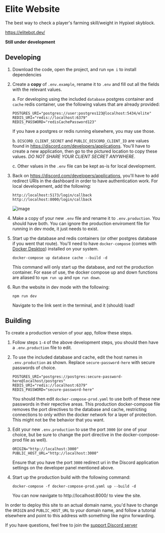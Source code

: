 # Elite Website

The best way to check a player's farming skill/weight in Hypixel skyblock.

https://elitebot.dev/

**Still under development**

## Developing

1. Download the code, open the project, and run `npm i` to install dependencies

2. Create a __copy__ of `.env.example`, rename it to `.env` and fill out all the fields with the relevant values.

   a. For developing using the included `database` postgres container and `cache` redis container, use the following values that are already provided:

   ```env
   POSTGRES_URI="postgres://user:postgres123@localhost:5434/elite"
   REDIS_URI="redis://localhost:6379"
   REDIS_PASSWORD="redisCachePassword123"
   ```

   If you have a postgres or redis running elsewhere, you may use those.

   b. `DISCORD_CLIENT_SECRET` and `PUBLIC_DISCORD_CLIENT_ID` are values found in https://discord.com/developers/applications. You'll have to create a new application, then go to the pictured location to copy these values. _DO NOT SHARE YOUR CLIENT SECRET ANYWHERE_.

   c. Other values in the `.env` file can be kept as-is for local development.

3. Back on https://discord.com/developers/applications, you'll have to add redirect URIs in the dashboard in order to have authentication work. For local developement, add the following:

   ```
   http://localhost:5173/login/callback
   http://localhost:8000/login/callback
   ```

   ![image](https://user-images.githubusercontent.com/94007463/201015643-cf2c4912-37f3-4de1-b47b-7f00f4b9a17d.png)

4. Make a copy of your new `.env` file and rename it to `.env.production`. You should have both. You can ignore the production enviroment file for running in dev mode, it just needs to exist.

5. Start up the database and redis containers (or other postgres database if you went that route). You'll need to have `docker-compose` (comes with [Docker Desktop](https://www.docker.com/products/docker-desktop/)) installed on your system.

   ```
   docker-compose up database cache --build -d
   ```

   This command will only start up the database, and not the production container. For ease of use, the docker compose up and down functions are aliased to `npm run up` and `npm run down`.

6. Run the website in dev mode with the following:

   ```
   npm run dev
   ```

   Navigate to the link sent in the terminal, and it (should) load!

## Building

To create a production version of your app, follow these steps.

1. Follow steps `1-4` of the above development steps, you should then have a `.env.production` file to edit.

2. To use the included database and cache, edit the host names in `.env.production` as shown. Replace `secure-password-here` with secure passwords of choice.

   ```
   POSTGRES_URI="postgres://postgres:secure-password-here@localhost/postgres"
   REDIS_URI="redis://localhost:6379"
   REDIS_PASSWORD="secure-password-here"
   ```

   You should then edit `docker-compose-prod.yaml` to use both of these new passwords in their repective areas. This production docker-compose file removes the port directives to the database and cache, restricting connections to only within the docker network for a layer of protection. This might not be the behavior that you want.

3. Edit your new `.env.production` to use the port `3000` (or one of your choice, but be sure to change the port directive in the docker-compose-prod file as well).

   ```
   ORIGIN="http://localhost:3000"
   PUBLIC_HOST_URL="http://localhost:3000"
   ```

   Ensure that you have the port `3000` redirect uri in the Discord application settings on the developer panel mentioned above.

5. Start up the production build with the following command:
   ```
   docker-compose -f docker-compose-prod.yaml up --build -d
   ```
   You can now navigate to http://localhost:8000/ to view the site.

In order to deploy this site to an actual domain name, you'd have to change the `ORIGIN` and `PUBLIC_HOST_URL` to your domain name, and follow a tutorial elsewhere and point to this address with something like nginx forwarding.

If you have questions, feel free to join the [support Discord server](https://discord.gg/HXxJZwN2Mu)
